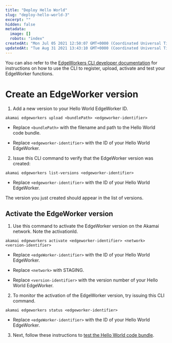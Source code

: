 ```yaml
---
title: "Deploy Hello World"
slug: "deploy-hello-world-3"
excerpt: ""
hidden: false
metadata: 
  image: []
  robots: "index"
createdAt: "Mon Jul 05 2021 12:50:07 GMT+0000 (Coordinated Universal Time)"
updatedAt: "Tue Aug 31 2021 13:43:10 GMT+0000 (Coordinated Universal Time)"
---
```

You can also refer to the [EdgeWorkers CLI developer documentation](https://github.com/akamai/cli-edgeworkers) for instructions on how to use the CLI to register, upload, activate and test your EdgeWorker functions.

# Create an EdgeWorker version

1. Add a new version to your Hello World EdgeWorker ID.

```shell
akamai edgeworkers upload <bundlePath> <edgeworker-identifier>
```

- Replace `<bundlePath>`  with the filename and path to the Hello World code bundle.

- Replace `<edgeworker-identifier>` with the ID of your Hello World EdgeWorker.

2. Issue this CLI command to verify that the EdgeWorker version was created:

```shell
akamai edgeworkers list-versions <edgeworker-identifier>
```

- Replace `<edgeworker-identifier>` with the ID of your Hello World EdgeWorker.

The version you just created should appear in the list of versions. 

## Activate the EdgeWorker version

1. Use this command to activate the EdgeWorker version on the Akamai network. Note the activationId.

```shell
akamai edgeworkers activate <edgeworker-identifier> <network> <version-identifier>
```

- Replace `<edgeWorker-identifier>` with the ID of your Hello World EdgeWorker.

- Replace `<network>` with STAGING.

- Replace `<version-identifier>` with the version number of your Hello World EdgeWorker.

2. To monitor the activation of the EdgeWorker version, try issuing this CLI command.

```shell
akamai edgeworkers status <edgeworker-identifier>
```

- Replace `<edgeWorker-identifier>` with the ID of your Hello World EdgeWorker.

3. Next, follow these instructions to [test the Hello World code bundle](test-hello-world-3.md).
